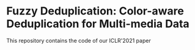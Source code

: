 # Fuzzy Deduplication: Color-aware Deduplication for Multi-media Data

This repository contains the code of our ICLR'2021 paper 
